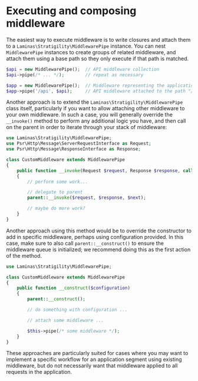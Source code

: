 # Executing and composing middleware

The easiest way to execute middleware is to write closures and attach them to a
`Laminas\Stratigility\MiddlewarePipe` instance. You can nest `MiddlewarePipe` instances to create
groups of related middleware, and attach them using a base path so they only execute if that path is
matched.

```php
$api = new MiddlewarePipe();  // API middleware collection
$api->pipe(/* ... */);        // repeat as necessary

$app = new MiddlewarePipe();  // Middleware representing the application
$app->pipe('/api', $api);     // API middleware attached to the path "/api"
```


Another approach is to extend the `Laminas\Stratigility\MiddlewarePipe` class itself, particularly if
you want to allow attaching other middleware to your own middleware. In such a case, you will
generally override the `__invoke()` method to perform any additional logic you have, and then call
on the parent in order to iterate through your stack of middleware:

```php
use Laminas\Stratigility\MiddlewarePipe;
use Psr\Http\Message\ServerRequestInterface as Request;
use Psr\Http\Message\ResponseInterface as Response;

class CustomMiddleware extends MiddlewarePipe
{
    public function __invoke(Request $request, Response $response, callable $next = null)
    {
        // perform some work...

        // delegate to parent
        parent::__invoke($request, $response, $next);

        // maybe do more work?
    }
}
```

Another approach using this method would be to override the constructor to add in specific
middleware, perhaps using configuration provided. In this case, make sure to also call
`parent::__construct()` to ensure the middleware queue is initialized; we recommend doing this as the
first action of the method.

```php
use Laminas\Stratigility\MiddlewarePipe;

class CustomMiddleware extends MiddlewarePipe
{
    public function __construct($configuration)
    {
        parent::__construct();

        // do something with configuration ...

        // attach some middleware ...

        $this->pipe(/* some middleware */);
    }
}
```

These approaches are particularly suited for cases where you may want to implement a specific
workflow for an application segment using existing middleware, but do not necessarily want that
middleware applied to all requests in the application.
